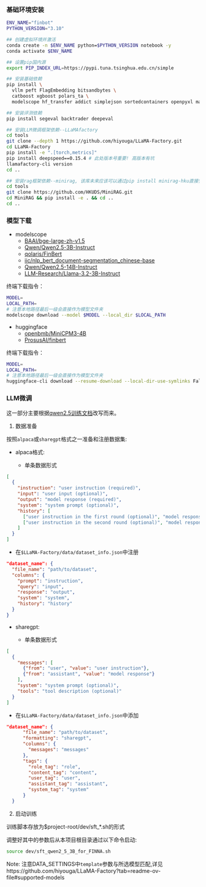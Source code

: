### 基础环境安装

```bash
ENV_NAME="finbot"
PYTHON_VERSION="3.10"

## 创建虚拟环境并激活
conda create -n $ENV_NAME python=$PYTHON_VERSION notebook -y
conda activate $ENV_NAME

## 设置pip国内源
export PIP_INDEX_URL=https://pypi.tuna.tsinghua.edu.cn/simple

## 安装基础依赖
pip install \
  vllm peft FlagEmbedding bitsandbytes \
  catboost xgboost polars_ta \
  modelscope hf_transfer addict simplejson sortedcontainers openpyxl matplotlib 

## 安装评测依赖
pip install segeval backtrader deepeval 

## 安装LLM微调框架依赖--LLaMAfactory
cd tools
git clone --depth 1 https://github.com/hiyouga/LLaMA-Factory.git
cd LLaMA-Factory
pip install -e ".[torch,metrics]"
pip install deepspeed==0.15.4 # 此处版本号重要! 高版本有坑
llamafactory-cli version
cd ..

## 安装rag框架依赖--minirag, 该库未来应该可以通过pip install minirag-hku直接安装
cd tools
git clone https://github.com/HKUDS/MiniRAG.git
cd MiniRAG && pip install -e . && cd .. 
cd ..
```

### 模型下载

- modelscope
    - [BAAI/bge-large-zh-v1.5](https://modelscope.cn/models/AI-ModelScope/bge-large-zh-v1.5)
    - [Qwen/Qwen2.5-3B-Instruct](https://modelscope.cn/models/Qwen/Qwen2.5-3B-Instruct)
    - [qolaris/FinBert](https://modelscope.cn/models/qolaris/FinBert)
    - [iic/nlp_bert_document-segmentation_chinese-base](https://modelscope.cn/models/iic/nlp_bert_document-segmentation_chinese-base/summary) 
    - [Qwen/Qwen2.5-14B-Instruct](https://modelscope.cn/models/Qwen/Qwen2.5-14B-Instruct)
    - [LLM-Research/Llama-3.2-3B-Instruct](https://modelscope.cn/models/LLM-Research/Llama-3.2-3B-Instruct)

终端下载指令：
```bash
MODEL=
LOCAL_PATH=
# 注意本地路径最后一级会直接作为模型文件夹
modelscope download --model $MODEL --local_dir $LOCAL_PATH
```

- huggingface
    - [openbmb/MiniCPM3-4B](https://huggingface.co/openbmb/MiniCPM3-4B)
    - [ProsusAI/finbert](https://huggingface.co/ProsusAI/finbert)  

终端下载指令：
```bash
MODEL=
LOCAL_PATH=
# 注意本地路径最后一级会直接作为模型文件夹
huggingface-cli download --resume-download --local-dir-use-symlinks False $MODEL --local-dir $LOCAL_PATH
```

### LLM微调

这一部分主要根据[qwen2.5训练文档](https://github.com/QwenLM/Qwen2.5/blob/main/examples/llama-factory/finetune-zh.md)改写而来。

1. 数据准备

按照`alpaca`或`sharegpt`格式之一准备和注册数据集:

- alpaca格式:

  - 单条数据形式
```json
[
  {
    "instruction": "user instruction (required)",
    "input": "user input (optional)",
    "output": "model response (required)",
    "system": "system prompt (optional)",
    "history": [
      ["user instruction in the first round (optional)", "model response in the first round (optional)"],
      ["user instruction in the second round (optional)", "model response in the second round (optional)"]
    ]
  }
]
```
  - 在`$LLaMA-Factory/data/dataset_info.json`中注册

```json
"dataset_name": {
  "file_name": "path/to/dataset",
  "columns": {
    "prompt": "instruction",
    "query": "input",
    "response": "output",
    "system": "system",
    "history": "history"
  }
}
```

- sharegpt:

  - 单条数据形式
```json
[
  {
    "messages": [
      {"from": "user", "value": "user instruction"},
      {"from": "assistant", "value": "model response"}
    ],
    "system": "system prompt (optional)",
    "tools": "tool description (optional)"
  }
]
```

  - 在`$LLaMA-Factory/data/dataset_info.json`中添加

```json
"dataset_name": {
      "file_name": "path/to/dataset",
      "formatting": "sharegpt",
      "columns": {
        "messages": "messages"
      },
      "tags": {
        "role_tag": "role",
        "content_tag": "content",
        "user_tag": "user",
        "assistant_tag": "assistant",
        "system_tag": "system"
      }
  }
```


2. 启动训练

训练脚本存放为$project-root/dev/sft_*.sh的形式

调整好其中的参数后从本项目根目录通过以下命令启动:

```bash
source dev/sft_qwen2_5_3B_for_FINNA.sh
```

Note: 注意DATA_SETTINGS中`template`参数与所选模型匹配,详见https://github.com/hiyouga/LLaMA-Factory?tab=readme-ov-file#supported-models

